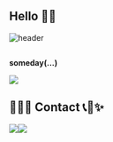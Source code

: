 ## Hello 👋💛

<!--헤더-->
![header](https://capsule-render.vercel.app/api?type=transparent&color=000000&height=150&section=header&text=Здравствуйте!&fontColor=8bb9e3&fontSize=70&animation=fadeIn&fontAlignY=55)

<!--Database-->
<div style="display:flex; flex-direction:column; align-items:flex-start;">
    <p><strong>someday(...)</strong></p>
    <div>
        <img src="https://img.shields.io/badge/mysql-4479A1?style=for-the-badge&logo=mysql&logoColor=white"> 
        </div> 

<!--연락처-->
## 🌈💖✨ Contact 📞💖✨
<div style="display:flex; flex-direction:row;">
    <a href="mailto:wonw125@naver.com">
        <img src="https://img.shields.io/badge/Gmail-8bb9e3?style=for-the-badge&logo=Gmail&logoColor=blue"> 
    </a>
    <a href="https://www.instagram.com/zl.won">
        <img src="https://img.shields.io/badge/Instagram-8bb9e3?style=for-the-badge&logo=Instagram&logoColor=blue"> 
    </a>
    
</div><br>


<hr/>

<hr/>


<!--
**z1-won/z1-won** is a ✨ _special_ ✨ repository because its `README.md` (this file) appears on your GitHub profile.

Here are some ideas to get you started:

- 🔭 I’m currently working on ...
- 🌱 I’m currently learning ...
- 👯 I’m looking to collaborate on ...
- 🤔 I’m looking for help with ...
- 💬 Ask me about ...
- 📫 How to reach me: ...
- 😄 Pronouns: ...
- ⚡ Fun fact: ...
-->
